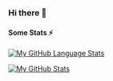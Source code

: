 ### Hi there 👋

#### Some Stats ⚡
[![My GitHub Language Stats](https://github-readme-stats.vercel.app/api/top-langs/?username=garzuzo&langs_count=5&theme=cobalt&layout=donut)]()

[![My GitHub Stats](https://github-readme-stats.vercel.app/api/?username=garzuzo&count_private=true&theme=cobalt&include_all_commits=true&showicons=true)]()

<!--
**garzuzo/garzuzo** is a ✨ _special_ ✨ repository because its `README.md` (this file) appears on your GitHub profile.

Here are some ideas to get you started:

- 🔭 I’m currently working on ...
- 🌱 I’m currently learning ...
- 👯 I’m looking to collaborate on ...
- 🤔 I’m looking for help with ...
- 💬 Ask me about ...
- 📫 How to reach me: ...
- 😄 Pronouns: ...
- ⚡ Fun fact: ...
-->
